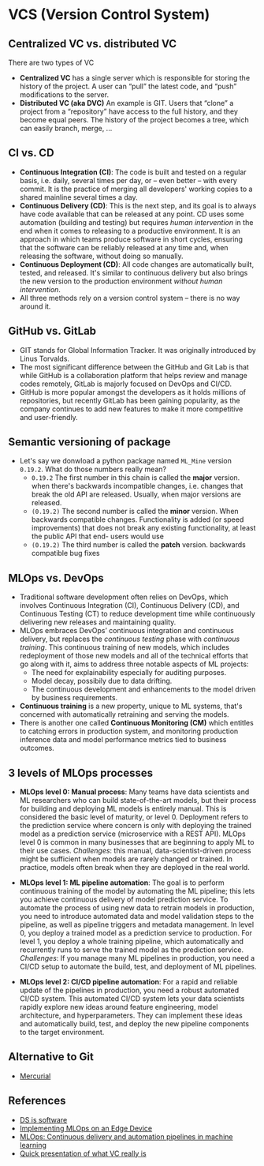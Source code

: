 # VCS (Version Control System)

## Centralized VC vs. distributed VC
There are two types of VC
  - **Centralized VC** has a single server which is responsible for storing the history of the project. A user can “pull” the latest code, and “push” modifications to the server.
  - **Distributed VC (aka DVC)** An example is GIT. Users that “clone” a project from a “repository” have access to the full history, and they become equal peers. The history of the project becomes a tree, which can easily branch, merge, ...

## CI vs. CD
- **Continuous Integration (CI)**: The code is built and tested on a regular basis, i.e. daily, several times per day, or – even better – with every commit. It is the practice of merging all developers' working copies to a shared mainline several times a day.
- **Continuous Delivery (CD)**: This is the next step, and its goal is to always have code available that can be released at any point. CD uses some automation (building and testing) but requires *human intervention* in the end when it comes to releasing to a productive environment. It is an approach in which teams produce software in short cycles, ensuring that the software can be reliably released at any time and, when releasing the software, without doing so manually.
- **Continuous Deployment (CD)**: All code changes are automatically built, tested, and released. It's similar to continuous delivery but also brings the new version to the production environment *without human intervention*.
- All three methods rely on a version control system – there is no way around it.

## GitHub vs. GitLab
- GIT stands for Global Information Tracker. It was originally introduced by Linus Torvalds.
- The most significant difference between the GitHub and Git Lab is that while GitHub is a collaboration platform that helps review and manage codes remotely, GitLab is majorly focused on DevOps and CI/CD.
- GitHub is more popular amongst the developers as it holds millions of repositories, but recently GitLab has been gaining popularity, as the company continues to add new features to make it more competitive and user-friendly.

## Semantic versioning of package
- Let's say we donwload a python package named `ML_Mine` version `0.19.2`. What do those numbers really mean?
  - `0.19.2` The first number in this chain is called the **major** version. when there's backwards incompatible changes, i.e. changes that break the old API are released. Usually, when major versions are released.
  - `(0.19.2)` The second number is called the **minor** version. When backwards compatible changes. Functionality is added (or speed improvements) that does not break any existing functionality, at least the public API that end- users would use
  - `(0.19.2)` The third number is called the **patch** version. backwards compatible bug fixes

## MLOps vs. DevOps
- Traditional software development often relies on DevOps, which involves Continuous Integration (CI), Continuous Delivery (CD), and Continuous Testing (CT) to reduce development time while continuously delivering new releases and maintaining quality.
- MLOps embraces DevOps’ continuous integration and continuous delivery, but replaces the *continuous testing* phase with *continuous training*. This continuous training of new models, which includes redeployment of those new models and all of the technical efforts that go along with it, aims to address three notable aspects of ML projects:
  - The need for explainability especially for auditing purposes.
  - Model decay, possibily due to data drifting.
  - The continuous development and enhancements to the model driven by business requirements. 
- **Continuous training** is a new property, unique to ML systems, that's concerned with automatically retraining and serving the models.
- There is another one called **Continuous Monitoring (CM)** which entitles to catching errors in production system, and monitoring production inference data and model performance metrics tied to business outcomes.

## 3 levels of MLOps processes
- **MLOps level 0: Manual process**: Many teams have data scientists and ML researchers who can build state-of-the-art models, but their process for building and deploying ML models is entirely manual. This is considered the basic level of maturity, or level 0. Deployment refers to the prediction service where concern is only with deploying the trained model as a prediction service (microservice with a REST API). MLOps level 0 is common in many businesses that are beginning to apply ML to their use cases. *Challenges*: this manual, data-scientist-driven process might be sufficient when models are rarely changed or trained. In practice, models often break when they are deployed in the real world.

- **MLOps level 1: ML pipeline automation**: The goal is to perform continuous training of the model by automating the ML pipeline; this lets you achieve continuous delivery of model prediction service. To automate the process of using new data to retrain models in production, you need to introduce automated data and model validation steps to the pipeline, as well as pipeline triggers and metadata management. In level 0, you deploy a trained model as a prediction service to production. For level 1, you deploy a whole training pipeline, which automatically and recurrently runs to serve the trained model as the prediction service. *Challenges*: If you manage many ML pipelines in production, you need a CI/CD setup to automate the build, test, and deployment of ML pipelines.
 
- **MLOps level 2: CI/CD pipeline automation**: For a rapid and reliable update of the pipelines in production, you need a robust automated CI/CD system. This automated CI/CD system lets your data scientists rapidly explore new ideas around feature engineering, model architecture, and hyperparameters. They can implement these ideas and automatically build, test, and deploy the new pipeline components to the target environment.

## Alternative to Git
- [Mercurial](https://www.mercurial-scm.org/)

## References
- [DS is software](https://nbviewer.org/github/ethen8181/machine-learning/blob/master/data_science_is_software/notebooks/data_science_is_software.ipynb)
- [Implementing MLOps on an Edge Device](https://www.kdnuggets.com/2020/08/implementing-mlops-edge-device.html)
- [MLOps: Continuous delivery and automation pipelines in machine learning](https://cloud.google.com/architecture/mlops-continuous-delivery-and-automation-pipelines-in-machine-learning#mlops_level_2_cicd_pipeline_automation)
- [Quick presentation of what VC really is](https://docs.google.com/presentation/d/1_AYIcCyVI59QiiXqU4Sn7VzwtVyfqv-lG36EPFzeSdY/edit#slide=id.gbfaca0b26c_0_6)
